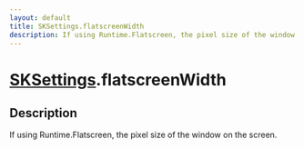 ```yaml
---
layout: default
title: SKSettings.flatscreenWidth
description: If using Runtime.Flatscreen, the pixel size of the window on the screen.
---
```

# [SKSettings]({{site.url}}/Pages/Reference/SKSettings.html).flatscreenWidth

## Description
If using Runtime.Flatscreen, the pixel size of the
window on the screen.

